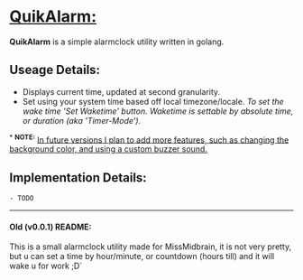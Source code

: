 # <u> __QuikAlarm:__ </u>

 **QuikAlarm** is a simple alarmclock utility written in golang.

## Useage Details:
 - Displays current time, updated at second granularity.
 - Set using your system time based off local timezone/locale.
 *To set the wake time 'Set Waketime' button. Waketime is settable by absolute time, or duration (aka 'Timer-Mode').*

<sup>* **NOTE:**</sup> <u>In future versions I plan to add more features, such as changing the background color, and using a custom buzzer sound.</u>
## Implementation Details:

`- TODO`
____________________________________

#### **Old (v0.0.1) README:**

This is a small alarmclock utility made for MissMidbrain, it is not very pretty, but u can set a time by hour/minute, or countdown (hours till) and it will wake u for work ;D`
